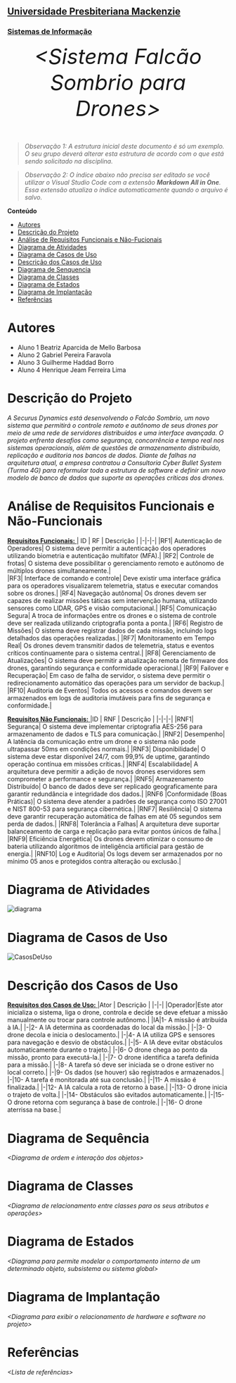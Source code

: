 <h2><a href= "https://www.mackenzie.br">Universidade Presbiteriana Mackenzie</a></h2>
<h3><a href= "https://www.mackenzie.br/graduacao/sao-paulo-higienopolis/sistemas-de-informacao">Sistemas de Informação</a></h3>


<font size="+12"><center>
*&lt;Sistema Falcão Sombrio para Drones&gt;*
</center></font>

>*Observação 1: A estrutura inicial deste documento é só um exemplo. O seu grupo deverá alterar esta estrutura de acordo com o que está sendo solicitado na disciplina.*

>*Observação 2: O índice abaixo não precisa ser editado se você utilizar o Visual Studio Code com a extensão **Markdown All in One**. Essa extensão atualiza o índice automaticamente quando o arquivo é salvo.*

**Conteúdo**

- [Autores](#nome-alunos)
- [Descrição do Projeto](#introdução-do-projeto)
- [Análise de Requisitos Funcionais e Não-Fucionais](#descrição-dos-requisitos)
- [Diagrama de Atividades](#diagrama-de-atividades) 
- [Diagrama de Casos de Uso](#diagrama-de-comportamento-atores)
- [Descrição dos Casos de Uso](#descrição-das-funcões)
- [Diagrama de Senquencia](#diagrama-de-ordem-interações)
- [Diagrama de Classes](#diagrama-orientado-objetos)
- [Diagrama de Estados](#diagrama-estrutura-componente)
- [Diagrama de Implantação](#diagrama-de-hardware-software)
- [Referências](#referências)


# Autores

* Aluno 1 Beatriz Aparcida de Mello Barbosa
* Aluno 2 Gabriel Pereira Faravola
* Aluno 3 Guilherme Haddad Borro
* Aluno 4 Henrique Jeam Ferreira Lima

# Descrição do Projeto

*A Securus Dynamics está desenvolvendo o Falcão Sombrio, um novo sistema que permitirá o controle remoto e autônomo de seus drones por meio de uma rede de servidores distribuídos e uma interface avançada. O projeto enfrenta desafios como segurança, concorrência e tempo real nos sistemas operacionais, além de questões de armazenamento distribuído, replicação e auditoria nos bancos de dados. Diante de falhas na arquitetura atual, a empresa contratou a Consultoria Cyber Bullet System (Turma 4G) para reformular toda a estrutura de software e definir um novo modelo de banco de dados que suporte as operações críticas dos drones.*

# Análise de Requisitos Funcionais e Não-Funcionais

 <ins> **Requisitos Funcionais:** </ins>
| ID | RF | Descrição |
|-|-|-|
|RF1| Autenticação de Operadores| O sistema deve permitir a autenticação dos operadores utilizando biometria e autenticação multifator (MFA).|
|RF2| Controle de frotas| O sistema deve possibilitar o gerenciamento remoto e autônomo de múltiplos drones simultaneamente.|  
|RF3| Interface de comando e controle| Deve existir uma interface gráfica para os operadores visualizarem telemetria, status e executar comandos sobre os drones.|
|RF4| Navegação autônoma| Os drones devem ser capazes de realizar missões táticas sem intervenção humana, utilizando sensores como LIDAR, GPS e visão computacional.|
|RF5| Comunicação Segura| A troca de informações entre os drones e o sistema de controle deve ser realizada utilizando criptografia ponta a ponta.|
|RF6| Registro de Missões| O sistema deve registrar dados de cada missão, incluindo logs detalhados das operações realizadas.|
|RF7| Monitoramento em Tempo Real| Os drones devem transmitir dados de telemetria, status e eventos críticos continuamente para o sistema central.|
|RF8| Gerenciamento de Atualizações| O sistema deve permitir a atualização remota de firmware dos drones, garantindo segurança e conformidade operacional.|
|RF9| Failover e Recuperação| Em caso de falha de servidor, o sistema deve permitir o redirecionamento automático das operações para um servidor de backup.|
|RF10| Auditoria de Eventos| Todos os acessos e comandos devem ser armazenados em logs de auditoria imutáveis para fins de segurança e conformidade.|


 <ins> **Requisitos Não Funcionais:** </ins>
|ID | RNF | Descrição |
|-|-|-|
|RNF1| Segurança| O sistema deve implementar criptografia AES-256 para armazenamento de dados e TLS para comunicação.|
|RNF2| Desempenho| A latência da comunicação entre um drone e o sistema não pode ultrapassar 50ms em condições normais.|
|RNF3| Disponibilidade| O sistema deve estar disponível 24/7, com 99,9% de uptime, garantindo operação contínua em missões críticas.|
|RNF4| Escalabilidade| A arquitetura deve permitir a adição de novos drones eservidores sem comprometer a performance e segurança.|
|RNF5| Armazenamento Distribuído| O banco de dados deve ser replicado geograficamente para garantir redundância e integridade dos dados.|
|RNF6 |Conformidade (Boas Práticas)| O sistema deve atender a padrões de segurança como ISO 27001 e NIST 800-53 para segurança cibernética.|
|RNF7| Resiliência| O sistema deve garantir recuperação automática de falhas em até 05 segundos sem perda de dados.|
|RNF8| Tolerância a Falhas| A arquitetura deve suportar balanceamento de carga e replicação para evitar pontos únicos de falha.|
|RNF9| Eficiência Energética| Os drones devem otimizar o consumo de bateria utilizando algoritmos de inteligência artificial para gestão de energia.|
|RNF10| Log e Auditoria| Os logs devem ser armazenados por no mínimo 05 anos e protegidos contra alteração ou exclusão.|

# Diagrama de Atividades

![diagrama](https://github.com/user-attachments/assets/3441ac48-9478-4d90-aee6-326a47ad287d)

# Diagrama de Casos de Uso

![CasosDeUso](https://github.com/user-attachments/assets/6f8e62ce-7976-4843-aa66-bbe842688690)


# Descrição dos Casos de Uso

 <ins> **Requisitos dos Casos de Uso:** </ins>
|Ator | Descrição |
|-|-|
|Operador|Este ator inicializa o sistema, liga o drone, controla e decide se deve efetuar a missão manualmente ou trocar para controle autônomo.|
|IA|1- A missão é atribuída à IA.|
|-|2- A IA determina as coordenadas do local da missão.|
|-|3- O drone decola e inicia o deslocamento.|
|-|4- A IA utiliza GPS e sensores para navegação e desvio de obstáculos.|
|-|5- A IA deve evitar obstáculos automaticamente durante o trajeto.|
|-|6- O drone chega ao ponto da missão, pronto para executá-la.|
|-|7- O drone identifica a tarefa definida para a missão.|
|-|8- A tarefa só deve ser iniciada se o drone estiver no local correto.|
|-|9- Os dados (se houver) são registrados e armazenados.|
|-|10- A tarefa é monitorada até sua conclusão.|
|-|11- A missão é finalizada.|
|-|12- A IA calcula a rota de retorno à base.|
|-|13- O drone inicia o trajeto de volta.|
|-|14- Obstáculos são evitados automaticamente.|
|-|15- O drone retorna com segurança à base de controle.|
|-|16- O drone aterrissa na base.|

# Diagrama de Sequência

*&lt;Diagrama de ordem e interação dos objetos&gt;*

# Diagrama de Classes

*&lt;Diagrama de relacionamento entre classes para os seus atributos e operações&gt;*

# Diagrama de Estados

*&lt;Diagrama para permite modelar o comportamento interno de um determinado objeto, subsistema ou sistema global&gt;*

# Diagrama de Implantação

*&lt;Diagrama para exibir o relacionamento de hardware e software no projeto&gt;*

# Referências

*&lt;Lista de referências&gt;*
